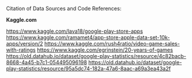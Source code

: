 Citation of Data Sources and Code References:

<b> Kaggle.com </b>

https://www.kaggle.com/lava18/google-play-store-apps
https://www.kaggle.com/ramamet4/app-store-apple-data-set-10k-apps/version/2
https://www.kaggle.com/rush4ratio/video-game-sales-with-ratings
https://www.kaggle.com/egrinstein/20-years-of-games
https://old.datahub.io/dataset/google-play-statistics/resource/4c82bacb-8668-4a45-b7c1-054495096198
https://old.datahub.io/dataset/google-play-statistics/resource/95a5dc74-182a-47a6-8aac-a69a3ea43a2f
